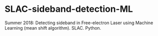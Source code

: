 # SLAC-sideband-detection-ML
Summer 2018: Detecting sideband in Free-electron Laser using Machine Learning (mean shift algorithm). SLAC. Python.
